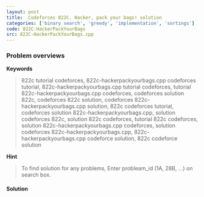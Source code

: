 ```yaml
---
layout: post
title:  Codeforces 822C. Hacker, pack your bags! solution
categories: ['binary search', 'greedy', 'implementation', 'sortings']
code: 822C-HackerPackYourBags
src: 822C-HackerPackYourBags.cpp
---
```

### **Problem overviews**

**Keywords**
> 822c tutorial codeforces, 822c-hackerpackyourbags.cpp codeforces tutorial, 822c-hackerpackyourbags.cpp tutorial codeforces, tutorial 822c-hackerpackyourbags.cpp codeforces, codeforces solution 822c, codeforces 822c solution, codeforces 822c-hackerpackyourbags.cpp solution, 822c codeforces tutorial, codeforces solution 822c-hackerpackyourbags.cpp, solution codeforces 822c, solution 822c codeforces, tutorial 822c codeforces, solution 822c-hackerpackyourbags.cpp codeforces, solution codeforces 822c-hackerpackyourbags.cpp, 822c-hackerpackyourbags.cpp codeforce solution, 822c codeforce solution

**Hint**
> To find solution for any problems, Enter probleam_id (1A, 28B, ...) on search box. 

#### **Solution**




